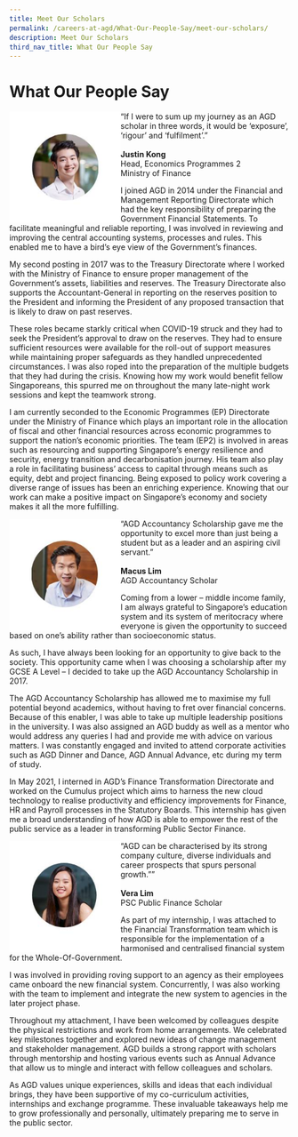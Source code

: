 ```yaml
---
title: Meet Our Scholars
permalink: /careers-at-agd/What-Our-People-Say/meet-our-scholars/
description: Meet Our Scholars
third_nav_title: What Our People Say
---
```

What Our People Say
===================
<img src="/images/CareersAGD/Meet%20Our%20Scholars/mos-11.jpg"  alt="Justin Kong" style="width:200px;height:200px;" align="left">“If I were to sum up my journey as an AGD scholar in three words, it would be ‘exposure’, ‘rigour’ and ‘fulfilment’.” <br> <br> **Justin Kong**<br>Head, Economics Programmes 2 <br>Ministry of Finance



I joined AGD in 2014 under the Financial and Management Reporting Directorate which had the key responsibility of preparing the Government Financial Statements. To facilitate meaningful and reliable reporting, I was involved in reviewing and improving the central accounting systems, processes and rules. This enabled me to have a bird’s eye view of the Government’s finances.
  
My second posting in 2017 was to the Treasury Directorate where I worked with the Ministry of Finance to ensure proper management of the Government’s assets, liabilities and reserves. The Treasury Directorate also supports the Accountant-General in reporting on the reserves position to the President and informing the President of any proposed transaction that is likely to draw on past reserves.
  
These roles became starkly critical when COVID-19 struck and they had to seek the President’s approval to draw on the reserves. They had to ensure sufficient resources were available for the roll-out of support measures while maintaining proper safeguards as they handled unprecedented circumstances. I was also roped into the preparation of the multiple budgets that they had during the crisis. Knowing how my work would benefit fellow Singaporeans, this spurred me on throughout the many late-night work sessions and kept the teamwork strong.

I am currently seconded to the Economic Programmes (EP) Directorate under the Ministry of Finance which plays an important role in the allocation of fiscal and other financial resources across economic programmes to support the nation’s economic priorities. The team (EP2) is involved in areas such as resourcing and supporting Singapore’s energy resilience and security, energy transition and decarbonisation journey. His team also play a role in facilitating business’ access to capital through means such as equity, debt and project financing. Being exposed to policy work covering a diverse range of issues has been an enriching experience. Knowing that our work can make a positive impact on Singapore’s economy and society makes it all the more fulfilling.

<img src="/images/CareersAGD/Meet%20Our%20Scholars/mos-22.jpg"  alt="Macus Lim" style="width:200px;height:200px;" align="left"> “AGD Accountancy Scholarship gave me the opportunity to excel more than just being a student but as a leader and an aspiring civil servant.” <br> <br> **Macus Lim**<br>AGD Accountancy Scholar


Coming from a lower – middle income family, I am always grateful to Singapore’s education system and its system of meritocracy where everyone is given the opportunity to succeed based on one’s ability rather than socioeconomic status.  
  
As such, I have always been looking for an opportunity to give back to the society. This opportunity came when I was choosing a scholarship after my GCSE A Level – I decided to take up the AGD Accountancy Scholarship in 2017.  
  
The AGD Accountancy Scholarship has allowed me to maximise my full potential beyond academics, without having to fret over financial concerns. Because of this enabler, I was able to take up multiple leadership positions in the university. I was also assigned an AGD buddy as well as a mentor who would address any queries I had and provide me with advice on various matters. I was constantly engaged and invited to attend corporate activities such as AGD Dinner and Dance, AGD Annual Advance, etc during my term of study.  
  
In May 2021, I interned in AGD’s Finance Transformation Directorate and worked on the Cumulus project which aims to harness the new cloud technology to realise productivity and efficiency improvements for Finance, HR and Payroll processes in the Statutory Boards. This internship has given me a broad understanding of how AGD is able to empower the rest of the public service as a leader in transforming Public Sector Finance.


<img src="/images/CareersAGD/Meet%20Our%20Scholars/mos-33.jpg"  alt="Vera Lim" style="width:200px;height:200px;" align="left">“AGD can be characterised by its strong company culture, diverse individuals and career prospects that spurs personal growth.”” <br> <br> **Vera Lim**<br>PSC Public Finance Scholar


As part of my internship, I was attached to the Financial Transformation team which is responsible for the implementation of a harmonised and centralised financial system for the Whole-Of-Government.  
  
I was involved in providing roving support to an agency as their employees came onboard the new financial system. Concurrently, I was also working with the team to implement and integrate the new system to agencies in the later project phase.  
  
Throughout my attachment, I have been welcomed by colleagues despite the physical restrictions and work from home arrangements. We celebrated key milestones together and explored new ideas of change management and stakeholder management. AGD builds a strong rapport with scholars through mentorship and hosting various events such as Annual Advance that allow us to mingle and interact with fellow colleagues and scholars.  
  
As AGD values unique experiences, skills and ideas that each individual brings, they have been supportive of my co-curriculum activities, internships and exchange programme. These invaluable takeaways help me to grow professionally and personally, ultimately preparing me to serve in the public sector.